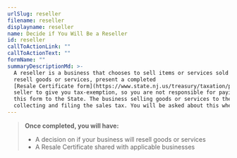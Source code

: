 ```yaml
---
urlSlug: reseller
filename: reseller
displayname: reseller
name: Decide if You Will Be a Reseller
id: reseller
callToActionLink: ""
callToActionText: ""
formName: ""
summaryDescriptionMd: >-
  A reseller is a business that chooses to sell items or services sold by another company. If you plan to
  resell goods or services, present a completed
  [Resale Certificate form](https://www.state.nj.us/treasury/taxation/pdf/other_forms/sales/st3.pdf) to the
  seller to give you tax-exemption, so you are not responsible for paying sales tax. You do not need to mail
  this form to the State. The business selling goods or services to the end buyer is responsible for
  collecting and filing the sales tax. You will be asked about this when you register for taxes.
---
```


> **Once completed, you will have:**
>
> - A decision on if your business will resell goods or services
> - A Resale Certificate shared with applicable businesses
